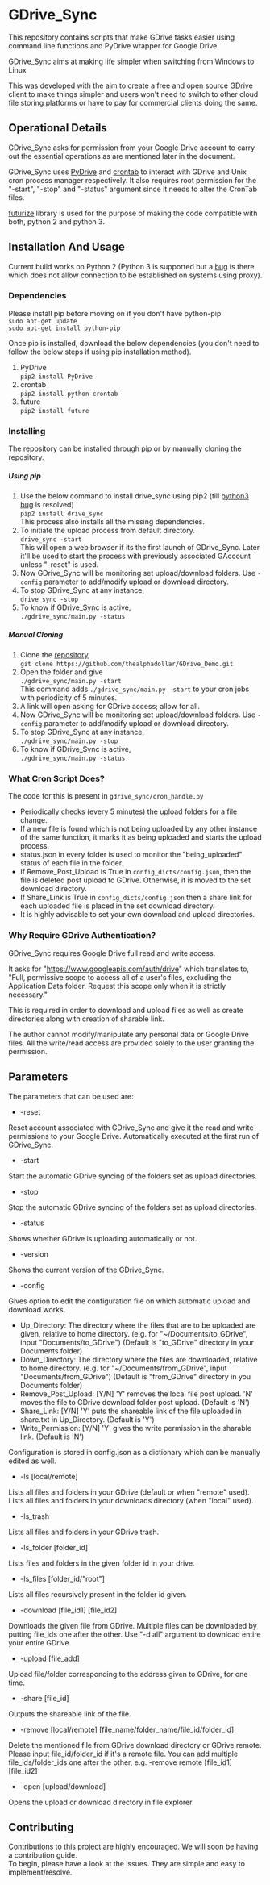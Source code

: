 # GDrive_Sync

This repository contains scripts that make GDrive tasks easier using command line functions and PyDrive wrapper for Google Drive.

GDrive_Sync aims at making life simpler when switching from Windows to Linux

This was developed with the aim to create a free and open source GDrive client to make things simpler and users won't
need to switch to other cloud file storing platforms or have to pay for commercial clients doing the same.

## Operational Details

GDrive_Sync asks for permission from your Google Drive account to carry out the essential operations as are mentioned later
in the document.

GDrive_Sync uses [PyDrive](https://github.com/googledrive/PyDrive) and [crontab](https://pypi.python.org/pypi/python-crontab) to interact with GDrive and Unix cron process manager respectively. It also requires 
root permission for the "-start", "-stop" and "-status" argument since it needs to alter the CronTab files.

[futurize](http://python-future.org/overview.html) library is used for the purpose of making the code compatible with both, python 2 and python 3.  

## Installation And Usage

Current build works on Python 2 (Python 3 is supported but a [bug](https://github.com/thealphadollar/GDrive_Sync/issues/11) is there which does not allow connection to be established on systems using proxy).

### Dependencies
Please install pip before moving on if you don't have python-pip<br/>
`sudo apt-get update`<br/>
`sudo apt-get install python-pip`<br/>

Once pip is installed, download the below dependencies (you don't need to follow the below steps if using pip installation method).
1. PyDrive<br/>
`pip2 install PyDrive`
2. crontab<br/>
`pip2 install python-crontab`
3. future<br/>
`pip2 install future`

### Installing
The repository can be installed through pip or by manually cloning the repository. 

##### Using pip

1. Use the below command to install drive_sync using pip2 (till [python3 bug](https://github.com/thealphadollar/GDrive_Sync/issues/11) is resolved)<br/>
`pip2 install drive_sync`<br/>
This process also installs all the missing dependencies.
2. To initiate the upload process from default directory.<br/>
`drive_sync -start` </br>
This will open a web browser if its the first launch of GDrive_Sync. Later it'll be used to start the process with previously
associated GAccount unless "-reset" is used.
3. Now GDrive_Sync will be monitoring set upload/download folders. Use `-config` parameter to add/modify upload or download
directory.
4. To stop GDrive_Sync at any instance,<br/>
`drive_sync -stop`
5. To know if GDrive_Sync is active,<br/>
`./gdrive_sync/main.py -status` 

##### Manual Cloning

1. Clone the [repository](https://github.com/thealphadollar/GDrive_Demo.git), <br/>
`git clone https://github.com/thealphadollar/GDrive_Demo.git`
2. Open the folder and give<br/>
`./gdrive_sync/main.py -start`<br/>
This command adds `./gdrive_sync/main.py -start` to your cron jobs with periodicity of 5 minutes.
3. A link will open asking for GDrive access; allow for all.
4. Now GDrive_Sync will be monitoring set upload/download folders. Use `-config` parameter to add/modify upload or download
directory.
5. To stop GDrive_Sync at any instance,<br/>
`./gdrive_sync/main.py -stop`
6. To know if GDrive_Sync is active,<br/>
`./gdrive_sync/main.py -status` 

### What Cron Script Does?

The code for this is present in `gdrive_sync/cron_handle.py`

- Periodically checks (every 5 minutes) the upload folders for a file change.
- If a new file is found which is not being uploaded by any other instance of the same function, it marks it as being uploaded
and starts the upload process.
- status.json in every folder is used to monitor the "being_uploaded" status of each file in the folder.
- If Remove_Post_Upload is True in `config_dicts/config.json`, then the file is deleted post upload to GDrive. Otherwise, 
it is moved to the set download directory.
- If Share_Link is True in `config_dicts/config.json` then a share link for each uploaded file is placed in the set download
directory. 
- It is highly advisable to set your own download and upload directories.

### Why Require GDrive Authentication?

GDrive_Sync requires Google Drive full read and write access. 

It asks for "https://www.googleapis.com/auth/drive" which translates to,<br/>
"Full, permissive scope to access all of a user's files, excluding the Application Data folder. Request this scope only when it is strictly necessary."<br/>

This is required in order to download and upload files as well as create directories along with creation of sharable link.

The author cannot modify/manipulate any personal data or Google Drive files. All the write/read access are provided solely to
the user granting the permission.  
 
## Parameters

The parameters that can be used are:

* -reset

Reset account associated with GDrive_Sync and give it the read and write permissions to your Google Drive. Automatically executed at the
first run of GDrive_Sync.

* -start

Start the automatic GDrive syncing of the folders set as upload directories.

* -stop

Stop the automatic GDrive syncing of the folders set as upload directories.

* -status

Shows whether GDrive is uploading automatically or not.

* -version

Shows the current version of the GDrive_Sync.

* -config

Gives option to edit the configuration file on which automatic upload and download works.
- Up_Directory: The directory where the files that are to be uploaded are given, relative to home directory.
    (e.g. for "~/Documents/to_GDrive", input "Documents/to_GDrive")
    (Default is "to_GDrive" directory in your Documents folder)
- Down_Directory: The directory where the files are downloaded, relative to home directory.
    (e.g. for "~/Documents/from_GDrive", input "Documents/from_GDrive")
    (Default is "from_GDrive" directory in you Documents folder)
- Remove_Post_Upload: [Y/N] 'Y' removes the local file post upload. 'N' moves the file to GDrive download folder
post upload.
    (Default is 'N')
- Share_Link: [Y/N] 'Y' puts the shareable link of the file uploaded in share.txt in Up_Directory.
    (Default is 'Y')
- Write_Permission: [Y/N] 'Y' gives the write permission in the sharable link.
    (Default is 'N')

Configuration is stored in config.json as a dictionary which can be manually edited as well.

* -ls [local/remote]

Lists all files and folders in your GDrive (default or when "remote" used).
Lists all files and folders in your downloads directory (when "local" used).

* -ls_trash

Lists all files and folders in your GDrive trash.

* -ls_folder [folder_id]

Lists files and folders in the given folder id in your drive.

* -ls_files [folder_id/"root"]

Lists all files recursively present in the folder id given.

* -download [file_id1] [file_id2]

Downloads the given file from GDrive. Multiple files can be downloaded by putting file_ids one after the other.
Use "-d all" argument to download entire your entire GDrive.

* -upload [file_add]

Upload file/folder corresponding to the address given to GDrive, for one time.

* -share [file_id]

Outputs the shareable link of the file.

* -remove [local/remote] [file_name/folder_name/file_id/folder_id]

Delete the mentioned file from GDrive download directory or GDrive remote. Please input file_id/folder_id if it's a
remote file. You can add multiple file_ids/folder_ids one after the other, e.g. -remove remote [file_id1] [file_id2]

* -open [upload/download]

Opens the upload or download directory in file explorer.

## Contributing

Contributions to this project are highly encouraged. We will soon be having a contribution guide.<br/>
To begin, please have a look at the issues. They are simple and easy to implement/resolve.
